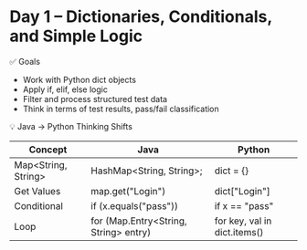 # Day 1 – Dictionaries, Conditionals, and Simple Logic

✅ Goals
- Work with Python dict objects
- Apply if, elif, else logic
- Filter and process structured test data
- Think in terms of test results, pass/fail classification

💡 Java → Python Thinking Shifts

| Concept             | Java                                     | Python                       | 
|---------------------|------------------------------------------|------------------------------|
| Map<String, String> | HashMap<String, String>;                 | dict = {}                    | 
| Get Values	       | map.get("Login")	                      | dict["Login"]                |
| Conditional	       | if (x.equals("pass"))                    | if x == "pass"               |
| Loop	               | for (Map.Entry<String, String> entry)	   | for key, val in dict.items() |




